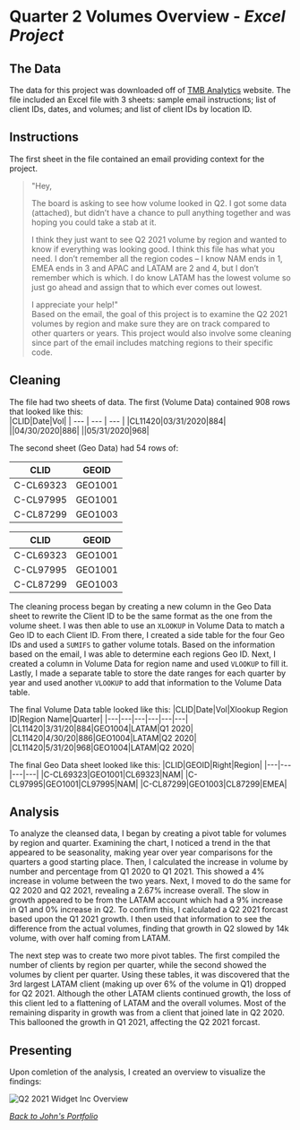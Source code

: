 # Quarter 2 Volumes Overview - *Excel Project*
## The Data
The data for this project was downloaded off of [TMB Analytics](https://www.tmbanalytics.com/excel-for-analytics) website. The file included an Excel file with 3 sheets: sample email instructions; list of client IDs, dates, and volumes; and list of client IDs by location ID.

## Instructions
The first sheet in the file contained an email providing context for the project.
> "Hey,
> 
> The board is asking to see how volume looked in Q2. I got some data (attached), but didn’t have a chance to pull anything together and was hoping you could take a stab at it.
> 
> I think they just want to see Q2 2021 volume by region and wanted to know if everything was looking good. I think this file has what you need. I don’t remember all the region codes – I know NAM ends in 1, EMEA ends in 3 and APAC and LATAM are 2 and 4, but I don’t remember which is which. I do know LATAM has the lowest volume so just go ahead and assign that to which ever comes out lowest.
> 
> I appreciate your help!"				
Based on the email, the goal of this project is to examine the Q2 2021 volumes by region and make sure they are on track compared to other quarters or years.  This project would also involve some cleaning since part of the email includes matching regions to their specific code. 

## Cleaning
The file had two sheets of data.  The first (Volume Data) contained 908 rows that looked like this:  
|CLID|Date|Vol|
| --- | --- | --- |
|CL11420|03/31/2020|884|
||04/30/2020|886|
||05/31/2020|968|

The second sheet (Geo Data) had 54 rows of:  

<table>
<thead>
<tr>
  <th>CLID</th>
  <th>GEOID</th>
</tr>
</thead>
<tbody>
<tr>
  <td>C-CL69323</td>
  <td>GEO1001</td>
</tr>
<tr>
  <td>C-CL97995</td>
  <td>GEO1001</td>
</tr>
<tr>
  <td>C-CL87299</td>
  <td>GEO1003</td>
</tr>
</tbody>
</table>


|CLID|GEOID|  
|---|---|  
|C-CL69323|GEO1001|  
|C-CL97995|GEO1001|  
|C-CL87299|GEO1003|

The cleaning process began by creating a new column in the Geo Data sheet to rewrite the Client ID to be the same format as the one from the volume sheet.  I was then able to use an `XLOOKUP` in Volume Data to match a Geo ID to each Client ID.  From there, I created a side table for the four Geo IDs and used a `SUMIFS` to gather volume totals.  Based on the information based on the email, I was able to determine each regions Geo ID.  Next, I created a column in Volume Data for region name and used `VLOOKUP` to fill it.  Lastly, I made a separate table to store the date ranges for each quarter by year and used another `VLOOKUP` to add that information to the Volume Data table.

The final Volume Data table looked like this:
|CLID|Date|Vol|Xlookup Region ID|Region Name|Quarter|
|---|---|---|---|---|---|
|CL11420|3/31/20|884|GEO1004|LATAM|Q1 2020|
|CL11420|4/30/20|886|GEO1004|LATAM|Q2 2020|
|CL11420|5/31/20|968|GEO1004|LATAM|Q2 2020|


The final Geo Data sheet looked like this:
|CLID|GEOID|Right|Region|
|---|---|---|---|
|C-CL69323|GEO1001|CL69323|NAM|
|C-CL97995|GEO1001|CL97995|NAM|
|C-CL87299|GEO1003|CL87299|EMEA|

## Analysis
To analyze the cleansed data, I began by creating a pivot table for volumes by region and quarter.  Examining the chart, I noticed a trend in the that appeared to be seasonality, making year over year comparisons for the quarters a good starting place.  Then, I calculated the increase in volume by number and percentage from Q1 2020 to Q1 2021.  This showed a 4% increase in volume between the two years.  Next, I moved to do the same for Q2 2020 and Q2 2021, revealing a 2.67% increase overall.  The slow in growth appeared to be from the LATAM account which had a 9% increase in Q1 and 0% increase in Q2.  To confirm this, I calculated a Q2 2021 forcast based upon the Q1 2021 growth.  I then used that information to see the difference from the actual volumes, finding that growth in Q2 slowed by 14k volume, with over half coming from LATAM.  

The next step was to create two more pivot tables.  The first compiled the number of clients by region per quarter, while the second showed the volumes by client per quarter.  Using these tables, it was discovered that the 3rd largest LATAM client (making up over 6% of the volume in Q1) dropped for Q2 2021.  Although the other LATAM clients continued growth, the loss of this client led to a flattening of LATAM and the overall volumes.  Most of the remaining disparity in growth was from a client that joined late in Q2 2020. This ballooned the growth in Q1 2021, affecting the Q2 2021 forcast.  

## Presenting
Upon comletion of the analysis, I created an overview to visualize the findings:

![Q2 2021 Widget Inc Overview](https://github.com/jokrzesik/Quarter_2_Volumes/assets/140576378/bb0049bd-76c0-4f62-b9de-6dac148b0069)

*[Back to John's Portfolio](https://jokrzesik.github.io/John_Okrzesik/)*
